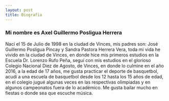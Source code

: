 ```yaml
---
layout: post
title: Biografia
---
```


### Mi nombre es Axel Guillermo Posligua Herrera

Nací el 15 de Julio de 1998 en la ciudad de Vinces, mis padres son: José Guillermo Posligua 
Pincay y Sandra Pastora Herrera Vera, toda mi vida he vivido en la 
ciudad de Vinces, en donde hice mis primeros estudios en la Escuela Dr. 
Lorenzo Rufo Peña, seguí con mis estudios en el glorioso Colegio 
Nacional Diez de Agosto, de Vinces, en donde lo culmine en el año 2016, 
a la edad de 17 años, me gusta practicar el deporte de basquetbol, acudí 
a una escuela de basquetbol desde los 12 hasta los 15 años de edad, en el 
colegio jugué algunas veces en las respectivas olimpiadas y en algunos 
campeonatos fuera de lo académico. Me gusta bailar mucho en fiestas o 
donde sea que escuche música.

